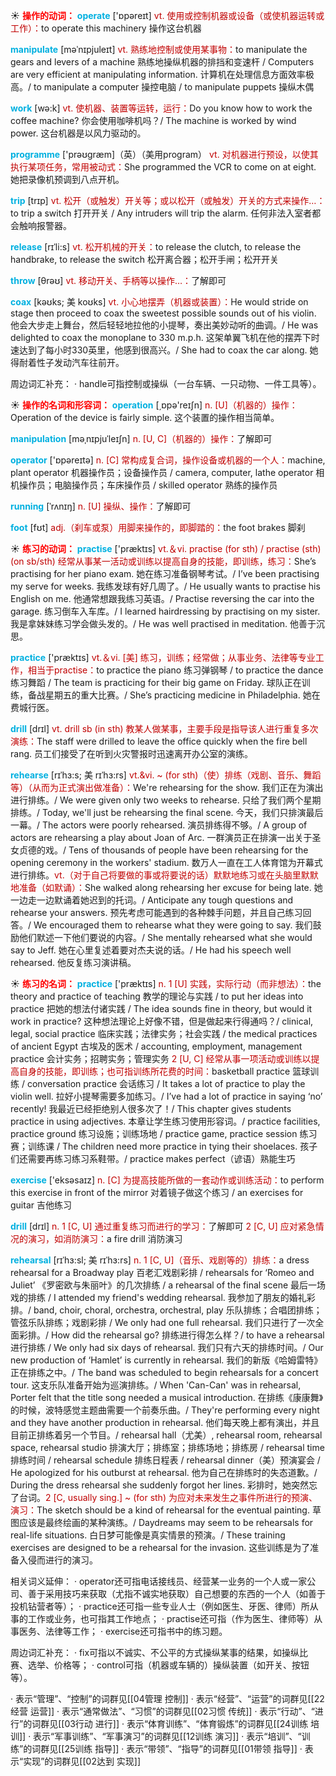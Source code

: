 ☀ <font color="red">**操作的动词：**</font>
<font color="sky blue">**operate**</font> ['ɒpəreɪt] 
<font color="#c00000">vt. 使用或控制机器或设备（或使机器运转或工作）：</font>to operate this machinery 操作这台机器

<font color="sky blue">**manipulate**</font> [məˈnɪpjuleɪt]
<font color="#c00000">vt. 熟练地控制或使用某事物：</font>to manipulate the gears and levers of a machine 熟练地操纵机器的排挡和变速杆 / Computers are very efficient at manipulating information. 计算机在处理信息方面效率极高。/ to manipulate a computer 操控电脑 / to manipulate puppets 操纵木偶

<font color="sky blue">**work**</font> [wə:k] 
<font color="#c00000">vt. 使机器、装置等运转，运行：</font>Do you know how to work the coffee machine? 你会使用咖啡机吗？/ The machine is worked by wind power. 这台机器是以风力驱动的。

<font color="sky blue">**programme**</font> ['prəʊɡræm]（英）（美用program）
<font color="#c00000">vt. 对机器进行预设，以使其执行某项任务，常用被动式：</font>She programmed the VCR to come on at eight. 她把录像机预调到八点开机。

<font color="sky blue">**trip**</font> [trɪp] 
<font color="#c00000">vt. 松开（或触发）开关等；或以松开（或触发）开关的方式来操作…：</font>to trip a switch 打开开关 / Any intruders will trip the alarm. 任何非法入室者都会触响报警器。
           
<font color="sky blue">**release**</font> [rɪˈli:s]
<font color="#c00000">vt. 松开机械的开关：</font>to release the clutch, to release the handbrake, to release the switch 松开离合器；松开手闸；松开开关

<font color="sky blue">**throw**</font> [θrəʊ] 
<font color="#c00000">vt. 移动开关、手柄等以操作…：</font>了解即可

<font color="sky blue">**coax**</font> [kəʊks; 美 koʊks]
<font color="#c00000">vt. 小心地摆弄（机器或装置）：</font>He would stride on stage then proceed to coax the sweetest possible sounds out of his violin. 他会大步走上舞台，然后轻轻地拉他的小提琴，奏出美妙动听的曲调。/ He was delighted to coax the monoplane to 330 m.p.h. 这架单翼飞机在他的摆弄下时速达到了每小时330英里，他感到很高兴。/ She had to coax the car along. 她得耐着性子发动汽车往前开。

周边词汇补充：
· handle可指控制或操纵（一台车辆、一只动物、一件工具等）。

☀ <font color="red">**操作的名词和形容词：**</font>
<font color="sky blue">**operation**</font> [͵ɒpə'reɪʃn] 
<font color="#c00000">n. [U]（机器的）操作：</font>Operation of the device is fairly simple. 这个装置的操作相当简单。
           
<font color="sky blue">**manipulation**</font> [məˌnɪpjuˈleɪʃn]
<font color="#c00000">n. [U, C]（机器的）操作：</font>了解即可

<font color="sky blue">**operator**</font> ['ɒpəreɪtə] 
<font color="#c00000">n. [C] 常构成复合词，操作设备或机器的一个人：</font>machine, plant operator 机器操作员；设备操作员 / camera, computer, lathe operator 相机操作员；电脑操作员；车床操作员 / skilled operator 熟练的操作员
           
<font color="sky blue">**running**</font> [ˈrʌnɪŋ]
<font color="#c00000">n. [U] 操纵、操作：</font>了解即可

<font color="sky blue">**foot**</font> [fʊt] 
<font color="#c00000">adj.（刹车或泵）用脚来操作的，即脚踏的：</font>the foot brakes 脚刹

☀ <font color="red">**练习的动词：**</font>
<font color="sky blue">**practise**</font> ['præktɪs] 
<font color="#c00000">vt.＆vi. practise (for sth) / practise (sth) (on sb/sth) 经常从事某一活动或训练以提高自身的技能，即训练，练习：</font>She’s practising for her piano exam. 她在练习准备钢琴考试。/ I’ve been practising my serve for weeks. 我练发球有好几周了。/ He usually wants to practise his English on me. 他通常想跟我练习英语。/ Practise reversing the car into the garage. 练习倒车入车库。/ I learned hairdressing by practising on my sister. 我是拿妹妹练习学会做头发的。/ He was well practised in meditation. 他善于沉思。

<font color="sky blue">**practice**</font> ['præktɪs] 
<font color="#c00000">vt.＆vi. [美] 练习，训练；经常做；从事业务、法律等专业工作，相当于practise：</font>to practice the piano 练习弹钢琴 / to practice the dance 练习舞蹈 / The team is practicing for their big game on Friday. 球队正在训练，备战星期五的重大比赛。/ She’s practicing medicine in Philadelphia. 她在费城行医。

<font color="sky blue">**drill**</font> [drɪl] 
<font color="#c00000">vt. drill sb (in sth) 教某人做某事，主要手段是指导该人进行重复多次演练：</font>The staff were drilled to leave the office quickly when the fire bell rang. 员工们接受了在听到火灾警报时迅速离开办公室的演练。
           
<font color="sky blue">**rehearse**</font> [rɪˈhɜ:s; 美 rɪˈhɜ:rs]
<font color="#c00000">vt.&vi. ~ (for sth)（使）排练（戏剧、音乐、舞蹈等）（从而为正式演出做准备）：</font>We're rehearsing for the show. 我们正在为演出进行排练。/ We were given only two weeks to rehearse. 只给了我们两个星期排练。/ Today, we'll just be rehearsing the final scene. 今天，我们只排演最后一幕。/ The actors were poorly rehearsed. 演员排练得不够。/ A group of actors are rehearsing a play about Joan of Arc. 一群演员正在排演一出关于圣女贞德的戏。/ Tens of thousands of people have been rehearsing for the opening ceremony in the workers' stadium. 数万人一直在工人体育馆为开幕式进行排练。<font color="#c00000">vt.（对于自己将要做的事或将要说的话）默默地练习或在头脑里默默地准备（如默诵）：</font>She walked along rehearsing her excuse for being late. 她一边走一边默诵着她迟到的托词。/ Anticipate any tough questions and rehearse your answers. 预先考虑可能遇到的各种棘手问题，并且自己练习回答。/ We encouraged them to rehearse what they were going to say. 我们鼓励他们默述一下他们要说的内容。/ She mentally rehearsed what she would say to Jeff. 她在心里复述着要对杰夫说的话。/ He had his speech well rehearsed. 他反复练习演讲稿。

☀ <font color="red">**练习的名词：**</font>
<font color="sky blue">**practice**</font> ['præktɪs] 
<font color="#c00000">n. 1 [U] 实践，实际行动（而非想法）：</font>the theory and practice of teaching 教学的理论与实践 / to put her ideas into practice 把她的想法付诸实践 / The idea sounds fine in theory, but would it work in practice? 这种想法理论上好像不错，但是做起来行得通吗？/ clinical, legal, social practice 临床实践；法律实务；社会实践 / the medical practices of ancient Egypt 古埃及的医术 / accounting, employment, management practice 会计实务；招聘实务；管理实务 <font color="#c00000">2 [U, C] 经常从事一项活动或训练以提高自身的技能，即训练；也可指训练所花费的时间：</font>basketball practice 篮球训练 / conversation practice 会话练习 / It takes a lot of practice to play the violin well. 拉好小提琴需要多加练习。/ I’ve had a lot of practice in saying ‘no’ recently! 我最近已经拒绝别人很多次了！/ This chapter gives students practice in using adjectives. 本章让学生练习使用形容词。/ practice facilities, practice ground 练习设施；训练场地 / practice game, practice session 练习赛；训练课 / The children need more practice in tying their shoelaces. 孩子们还需要再练习练习系鞋带。/ practice makes perfect（谚语）熟能生巧

<font color="sky blue">**exercise**</font> ['eksəsaɪz] 
<font color="#c00000">n. [C] 为提高技能所做的一套动作或训练活动：</font>to perform this exercise in front of the mirror 对着镜子做这个练习 / an exercises for guitar 吉他练习

<font color="sky blue">**drill**</font> [drɪl] 
<font color="#c00000">n. 1 [C, U] 通过重复练习而进行的学习：</font>了解即可 <font color="#c00000">2 [C, U] 应对紧急情况的演习，如消防演习：</font>a fire drill 消防演习
           
<font color="sky blue">**rehearsal**</font> [rɪˈhɜ:sl; 美 rɪˈhɜ:rs]
<font color="#c00000">n. 1 [C, U]（音乐、戏剧等的）排练：</font>a dress rehearsal for a Broadway play 百老汇戏剧彩排 / rehearsals for ‘Romeo and Juliet’ 《罗密欧与朱丽叶》的几次排练 / a rehearsal of the final scene 最后一场戏的排练 / I attended my friend's wedding rehearsal. 我参加了朋友的婚礼彩排。/ band, choir, choral, orchestra, orchestral, play 乐队排练；合唱团排练；管弦乐队排练；戏剧彩排 / We only had one full rehearsal. 我们只进行了一次全面彩排。/ How did the rehearsal go? 排练进行得怎么样？/ to have a rehearsal 进行排练 / We only had six days of rehearsal. 我们只有六天的排练时间。/ Our new production of ‘Hamlet’ is currently in rehearsal. 我们的新版《哈姆雷特》正在排练之中。/ The band was scheduled to begin rehearsals for a concert tour. 这支乐队准备开始为巡演排练。/ When 'Can-Can' was in rehearsal, Porter felt that the title song needed a musical introduction. 在排练《康康舞》的时候，波特感觉主题曲需要一个前奏乐曲。/ They're performing every night and they have another production in rehearsal. 他们每天晚上都有演出，并且目前正排练着另一个节目。/ rehearsal hall（尤美）, rehearsal room, rehearsal space, rehearsal studio 排演大厅；排练室；排练场地；排练房 / rehearsal time 排练时间 / rehearsal schedule 排练日程表 / rehearsal dinner（美）预演宴会 / He apologized for his outburst at rehearsal. 他为自己在排练时的失态道歉。/ During the dress rehearsal she suddenly forgot her lines. 彩排时，她突然忘了台词。<font color="#c00000">2 [C, usually sing.] ~ (for sth) 为应对未来发生之事件所进行的预演、演习：</font>The sketch should be a kind of rehearsal for the eventual painting. 草图应该是最终绘画的某种演练。/ Daydreams may seem to be rehearsals for real-life situations. 白日梦可能像是真实情景的预演。/ These training exercises are designed to be a rehearsal for the invasion. 这些训练是为了准备入侵而进行的演习。

相关词义延伸：
· operator还可指电话接线员、经营某一业务的一个人或一家公司、善于采用技巧来获取（尤指不诚实地获取）自己想要的东西的一个人（如善于投机钻营者等）；
· practice还可指一些专业人士（例如医生、牙医、律师）所从事的工作或业务，也可指其工作地点；
· practise还可指（作为医生、律师等）从事医务、法律等工作；
· exercise还可指书中的练习题。

周边词汇补充：
· fix可指以不诚实、不公平的方式操纵某事的结果，如操纵比赛、选举、价格等；
· control可指（机器或车辆的）操纵装置（如开关、按钮等）。

· 表示“管理”、“控制”的词群见[[04管理 控制]]
· 表示“经营”、“运营”的词群见[[22经营 运营]]
· 表示“通常做法”、“习惯”的词群见[[02习惯 传统]]
· 表示“行动”、“进行”的词群见[[03行动 进行]]
· 表示“体育训练”、“体育锻炼”的词群见[[24训练 培训]]
· 表示“军事训练”、“军事演习”的词群见[[12训练 演习]]
· 表示“培训”、“训练”的词群见[[25训练 指导]]
· 表示“带领”、“指导”的词群见[[01带领 指导]]
· 表示“实现”的词群见[[02达到 实现]]
